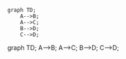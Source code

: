 ```mermaid
graph TD;
    A-->B;
    A-->C;
    B-->D;
    C-->D;
```          

graph TD;
    A-->B;
    A-->C;
    B-->D;
    C-->D;
